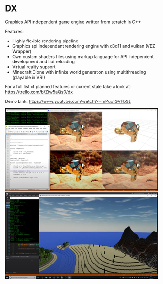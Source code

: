 # DX
Graphics API independent game engine written from scratch in C++

Features:
 - Highly flexible rendering pipeline
 - Graphics api independant rendering engine with d3d11 and vulkan (VEZ Wrapper)
 - Own custom shaders files using markup language for API independent development and hot reloading
 - Virtual reality support
 - Minecraft Clone with infinite world generation using multithreading (playable in VR!)
 
 For a full list of planned features or current state take a look at:
 https://trello.com/b/Zfw5aQsO/dx
 
 Demo Link: https://www.youtube.com/watch?v=mPuofGVFb9E
 
 ![Alt text](/screen0.png?raw=true "")
 ![Alt text](/screen1.png?raw=true "")
